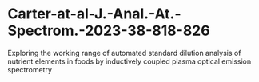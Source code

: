 # Carter-at-al-J.-Anal.-At.-Spectrom.-2023-38-818-826
Exploring the working range of automated standard dilution analysis of nutrient elements in foods by inductively coupled plasma optical emission spectrometry

